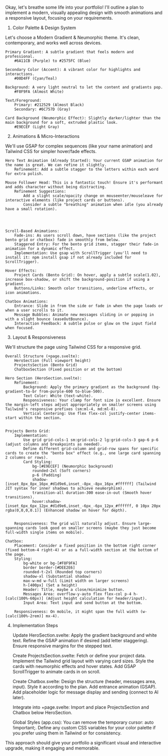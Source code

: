 Okay, let's breathe some life into your portfolio! I'll outline a plan to implement a modern, visually appealing design with smooth animations and a responsive layout, focusing on your requirements. 
1. Color Palette & Design System 

Let's choose a Modern Gradient & Neumorphic theme. It's clean, contemporary, and works well across devices. 

    Primary Gradient: A subtle gradient that feels modern and professional.
        #6A11CB (Purple) to #2575FC (Blue)
         
    Secondary Color (Accent): A vibrant color for highlights and interactions.
        #00D4FF (Cyan/Teal)
         
    Background: A very light neutral to let the content and gradients pop.
        #F8F9FA (Almost White)
         
    Text/Foreground:
        Primary: #212529 (Almost Black)
        Secondary: #6C757D (Gray)
         
    Card Background (Neumorphic Effect): Slightly darker/lighter than the main background for a soft, extruded plastic look.
        #E9ECEF (Light Gray)
         
     

2. Animations & Micro-Interactions 

We'll use GSAP for complex sequences (like your name animation) and Tailwind CSS for simpler hover/fade effects. 

    Hero Text Animation (Already Started): Your current GSAP animation for the name is great. We can refine it slightly.
        Refinement: Add a subtle stagger to the letters within each word for extra polish.
         
    Mouse Follower Head: This is a fantastic touch! Ensure it's performant and adds character without being distracting.
        Refinement Suggestions:
            Add a slight scale/opacity change on mouseenter/mouseleave for interactive elements (like project cards or buttons).
            Consider a subtle "breathing" animation when idle (you already have a small rotation).
             
         
     

    Scroll-Based Animations:
        Fade-ins: As users scroll down, have sections (like the project bento grid or chatbox) fade in smoothly from below.
        Staggered Entry: For the bento grid items, stagger their fade-in animation for a dynamic effect.
        Implementation: Use gsap with ScrollTrigger (you'll need to install it: npm install gsap if not already included for ScrollTrigger).
         
    Hover Effects:
        Project Cards (Bento Grid): On hover, apply a subtle scale(1.02), increase box-shadow, or shift the background-position if using a gradient.
        Buttons/Links: Smooth color transitions, underline effects, or icon animations.
         
    Chatbox Animations:
        Entrance: Slide in from the side or fade in when the page loads or when a user scrolls to it.
        Message Bubbles: Animate new messages sliding in or popping in with a slight bounce (easeOutBounce).
        Interaction Feedback: A subtle pulse or glow on the input field when focused.
         
     

3. Layout & Responsiveness 

We'll structure the page using Tailwind CSS for a responsive grid. 

    Overall Structure (+page.svelte):
        HeroSection (Full viewport height)
        ProjectsSection (Bento Grid)
        ChatboxSection (Fixed position or at the bottom)
         
    Hero Section (HeroSection.svelte):
        Refinement:
            Background: Apply the primary gradient as the background (bg-gradient-to-br from-purple-600 to-blue-500).
            Text Color: White (text-white).
            Responsiveness: Your clamp for font size is excellent. Ensure the margin-left steps adjust appropriately on smaller screens using Tailwind's responsive prefixes (sm:ml-4, md:ml-8).
            Vertical Centering: Use flex flex-col justify-center items-start within the section.
             
         
    Projects Bento Grid:
        Implementation:
            Use grid grid-cols-1 sm:grid-cols-2 lg:grid-cols-3 gap-6 p-6 (adjust columns and breakpoints as needed).
            Define different grid-column and grid-row spans for specific cards to create the "bento box" effect (e.g., one large card spanning 2 columns or rows).
            Card Styling:
                bg-[#E9ECEF] (Neumorphic background)
                rounded-2xl (Soft corners)
                p-6 (Padding)
                shadow-[inset_8px_8px_16px_#d1d9e6,inset_-8px_-8px_16px_#ffffff] (Tailwind JIT syntax for inner shadows to achieve neumorphism).
                transition-all duration-300 ease-in-out (Smooth hover transitions).
                hover:shadow-[inset_6px_6px_12px_#d1d9e6,inset_-6px_-6px_12px_#ffffff, 0 10px 20px rgba(0,0,0,0.1)] (Enhanced shadow on hover for depth).
                 
             
        Responsiveness: The grid will naturally adjust. Ensure large-spanning cards look good on smaller screens (maybe they just become full-width single items on mobile).
         
    Chatbox:
        Placement: Consider a fixed position in the bottom right corner (fixed bottom-4 right-4) or as a full-width section at the bottom of the page.
        Styling:
            bg-white or bg-[#F8F9FA]
            border border-[#DEE2E6]
            rounded-t-2xl (Rounded top corners)
            shadow-xl (Substantial shadow)
            max-w-md w-full (Limit width on larger screens)
            h-[400px] (Set a height)
            Header: Title, maybe a close/minimize button.
            Messages Area: overflow-y-auto flex flex-col p-4 h-[calc(100%-60px)] (Adjust height calculation for header/input).
            Input Area: Text input and send button at the bottom.
             
        Responsiveness: On mobile, it might span the full width (w-[calc(100%-2rem)] mx-4).
         
     

4. Implementation Steps 

    Update HeroSection.svelte: 
        Apply the gradient background and white text.
        Refine the GSAP animation if desired (add letter staggering).
        Ensure responsive margins for the stepped text.
         

    Create ProjectsSection.svelte: 
        Fetch or define your project data.
        Implement the Tailwind grid layout with varying card sizes.
        Style the cards with neumorphic effects and hover states.
        Add GSAP ScrollTrigger to animate cards in on scroll.
         

    Create Chatbox.svelte: 
        Design the structure (header, messages area, input).
        Style it according to the plan.
        Add entrance animation (GSAP).
        Add placeholder logic for message display and sending (connect to AI later).
         

    Integrate into +page.svelte: 
        Import and place ProjectsSection and Chatbox below HeroSection.
         

    Global Styles (app.css): 
        You can remove the temporary cursor: auto !important;.
        Define any custom CSS variables for your color palette if you prefer using them in Tailwind or for consistency.
         
     

This approach should give your portfolio a significant visual and interactive upgrade, making it engaging and memorable. 